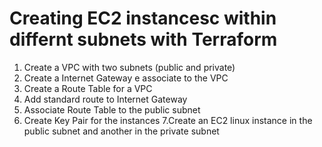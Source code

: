 # Creating EC2 instancesc within differnt subnets with Terraform
 1. Create a VPC with two subnets (public and private)
 2. Create a Internet Gateway e associate to the VPC 
 3. Create  a Route Table for a VPC  
 4. Add standard route to Internet Gateway 
 5. Associate Route Table to the public subnet
 6. Create Key Pair for the  instances 
 7.Create an EC2 linux instance  in the public subnet and another in the private subnet 
